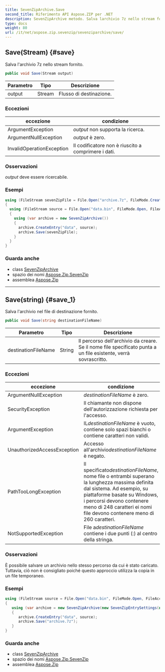 ```yaml
---
title: SevenZipArchive.Save
second_title: Riferimento API Aspose.ZIP per .NET
description: SevenZipArchive metodo. Salva larchivio 7z nello stream fornito.
type: docs
weight: 80
url: /it/net/aspose.zip.sevenzip/sevenziparchive/save/
---
```

## Save(Stream) {#save}

Salva l'archivio 7z nello stream fornito.

```csharp
public void Save(Stream output)
```

| Parametro | Tipo | Descrizione |
| --- | --- | --- |
| output | Stream | Flusso di destinazione. |

### Eccezioni

| eccezione | condizione |
| --- | --- |
| ArgumentException | *output* non supporta la ricerca. |
| ArgumentNullException | *output* è zero. |
| InvalidOperationException | Il codificatore non è riuscito a comprimere i dati. |

### Osservazioni

*output* deve essere ricercabile.

### Esempi

```csharp
using (FileStream sevenZipFile = File.Open("archive.7z", FileMode.Create))
{
  using (FileStream source = File.Open("data.bin", FileMode.Open, FileAccess.Read))
  {
    using (var archive = new SevenZipArchive())
    {
      archive.CreateEntry("data", source);
      archive.Save(sevenZipFile);
    }
  }
}
```

### Guarda anche

* class [SevenZipArchive](../)
* spazio dei nomi [Aspose.Zip.SevenZip](../../sevenziparchive/)
* assemblea [Aspose.Zip](../../../)

---

## Save(string) {#save_1}

Salva l'archivio nel file di destinazione fornito.

```csharp
public void Save(string destinationFileName)
```

| Parametro | Tipo | Descrizione |
| --- | --- | --- |
| destinationFileName | String | Il percorso dell'archivio da creare. Se il nome file specificato punta a un file esistente, verrà sovrascritto. |

### Eccezioni

| eccezione | condizione |
| --- | --- |
| ArgumentNullException | *destinationFileName* è zero. |
| SecurityException | Il chiamante non dispone dell'autorizzazione richiesta per l'accesso. |
| ArgumentException | IL*destinationFileName* è vuoto, contiene solo spazi bianchi o contiene caratteri non validi. |
| UnauthorizedAccessException | Accesso all'archivio*destinationFileName* è negato. |
| PathTooLongException | Il specificato*destinationFileName*, nome file o entrambi superano la lunghezza massima definita dal sistema. Ad esempio, su piattaforme basate su Windows, i percorsi devono contenere meno di 248 caratteri ei nomi file devono contenere meno di 260 caratteri. |
| NotSupportedException | File a*destinationFileName* contiene i due punti (:) al centro della stringa. |

### Osservazioni

È possibile salvare un archivio nello stesso percorso da cui è stato caricato. Tuttavia, ciò non è consigliato poiché questo approccio utilizza la copia in un file temporaneo.

### Esempi

```csharp
using (FileStream source = File.Open("data.bin", FileMode.Open, FileAccess.Read))
{
   using (var archive = new SevenZipArchive(new SevenZipEntrySettings(new SevenZipLZMACompressionSettings())))
   {
      archive.CreateEntry("data", source);
      archive.Save("archive.7z");
   }
}
```

### Guarda anche

* class [SevenZipArchive](../)
* spazio dei nomi [Aspose.Zip.SevenZip](../../sevenziparchive/)
* assemblea [Aspose.Zip](../../../)



